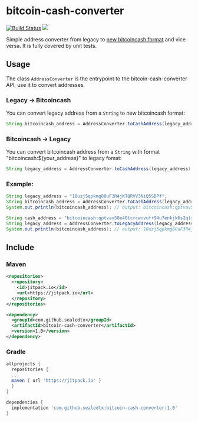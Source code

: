 bitcoin-cash-converter
============

[![Build Status](https://travis-ci.org/sealedtx/bitcoin-cash-converter.svg?branch=master)](https://travis-ci.org/sealedtx/bitcoin-cash-converter) [![](https://jitpack.io/v/sealedtx/bitcoin-cash-converter.svg)](https://jitpack.io/#sealedtx/bitcoin-cash-converter)


Simple address converter from legacy to [new bitcoincash format](https://github.com/bitcoincashorg/bitcoincash.org/blob/master/spec/cashaddr.md) and vice versa. It is fully covered by unit tests.

Usage
-----

The class `AddressConverter` is the entrypoint to the bitcoin-cash-converter API, use it to convert addresses.

### Legacy -> Bitcoincash

You can convert legacy address from a `String` to new bitcoincash format:

```java
String bitcoincash_address = AddressConverter.toCashAddress(legacy_address);
```

### Bitcoincash -> Legacy

You can convert bitcoincash address from a `String` with format "bitcoincash:${your_address}" to legacy fomat:

```java
String legacy_address = AddressConverter.toCashAddress(legacy_address);
```

### Example:

```java
String legacy_address = "18uzj5qpkmg88uF3R4jKTQRVV3NiQ5SBPf";
String bitcoincash_address = AddressConverter.toCashAddress(legacy_address);
System.out.println(bitcoincash_address); // output: bitcoincash:qptvav58e40tcrcwuvufr94u7enkjk6s2qlxy5uf9j

String cash_address = "bitcoincash:qptvav58e40tcrcwuvufr94u7enkjk6s2qlxy5uf9j";
String legacy_address = AddressConverter.toLegacyAddress(legacy_address);
System.out.println(bitcoincash_address); // output: 18uzj5qpkmg88uF3R4jKTQRVV3NiQ5SBPf
```

Include
-------

### Maven

```xml
<repositories>
  <repository>
    <id>jitpack.io</id>
    <url>https://jitpack.io</url>
  </repository>
</repositories>
```
```xml
<dependency>
  <groupId>com.github.sealedtx</groupId>
  <artifactId>bitcoin-cash-converter</artifactId>
  <version>1.0</version>
</dependency>
```

### Gradle

```gradle
allprojects {
  repositories {
  ...
  maven { url 'https://jitpack.io' }
  }
}
  
dependencies {
  implementation 'com.github.sealedtx:bitcoin-cash-converter:1.0'
}
```
